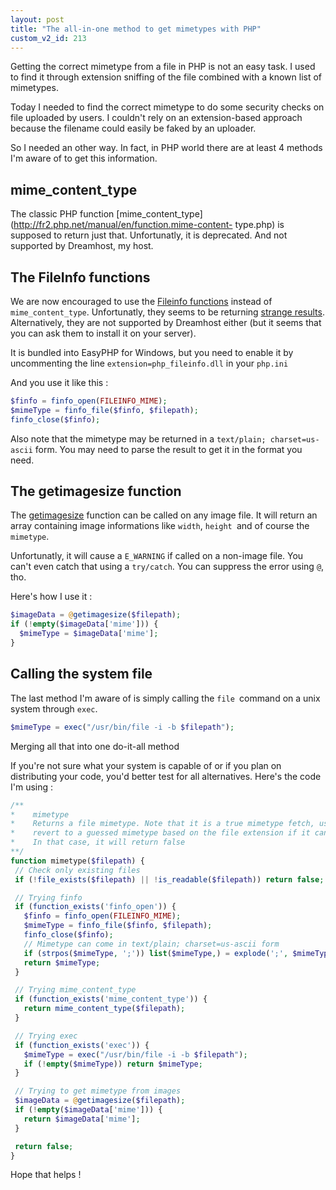 ```yaml
---
layout: post
title: "The all-in-one method to get mimetypes with PHP"
custom_v2_id: 213
---
```


Getting the correct mimetype from a file in PHP is not an easy task. I used to
find it through extension sniffing of the file combined with a known list of
mimetypes.

Today I needed to find the correct mimetype to do some security checks on file
uploaded by users. I couldn't rely on an extension-based approach because the
filename could easily be faked by an uploader.

So I needed an other way. In fact, in PHP world there are at least 4 methods
I'm aware of to get this information.

## mime_content_type

The classic PHP function
[mime_content_type](http://fr2.php.net/manual/en/function.mime-content-
type.php) is supposed to return just that. Unfortunatly, it is deprecated. And
not supported by Dreamhost, my host.

## The FileInfo functions

We are now encouraged to use the [Fileinfo
functions](http://php.net/manual/en/ref.fileinfo.php) instead of
`mime_content_type`. Unfortunatly, they seems to be returning [strange
results](http://www.php.net/manual/en/ref.fileinfo.php#79063). Alternatively,
they are not supported by Dreamhost either (but it seems that you can ask them
to install it on your server).

It is bundled into EasyPHP for Windows, but you need to enable it by
uncommenting the line `extension=php_fileinfo.dll` in your `php.ini`

And you use it like this :

    
```php
$finfo = finfo_open(FILEINFO_MIME);  
$mimeType = finfo_file($finfo, $filepath);  
finfo_close($finfo);  
```
    

Also note that the mimetype may be returned in a `text/plain; charset=us-
ascii` form. You may need to parse the result to get it in the format you
need.

## The getimagesize function

The [getimagesize](http://fr2.php.net/manual/en/function.getimagesize.php)
function can be called on any image file. It will return an array containing
image informations like `width`, `height `and of course the `mimetype`.

Unfortunatly, it will cause a `E_WARNING` if called on a non-image file. You
can't even catch that using a `try/catch`. You can suppress the error using
`@`, tho.

Here's how I use it :


```php
$imageData = @getimagesize($filepath);  
if (!empty($imageData['mime'])) {  
  $mimeType = $imageData['mime'];  
}  
```


## Calling the system file

The last method I'm aware of is simply calling the `file `command on a unix
system through `exec`.

    
```php
$mimeType = exec("/usr/bin/file -i -b $filepath");  
```
    

Merging all that into one do-it-all method

If you're not sure what your system is capable of or if you plan on
distributing your code, you'd better test for all alternatives. Here's the
code I'm using :


```php
/**  
*    mimetype  
*    Returns a file mimetype. Note that it is a true mimetype fetch, using php and OS methods. It will NOT  
*    revert to a guessed mimetype based on the file extension if it can't find the type.  
*    In that case, it will return false  
**/  
function mimetype($filepath) {  
 // Check only existing files  
 if (!file_exists($filepath) || !is_readable($filepath)) return false;  

 // Trying finfo  
 if (function_exists('finfo_open')) {  
   $finfo = finfo_open(FILEINFO_MIME);  
   $mimeType = finfo_file($finfo, $filepath);  
   finfo_close($finfo);  
   // Mimetype can come in text/plain; charset=us-ascii form  
   if (strpos($mimeType, ';')) list($mimeType,) = explode(';', $mimeType);  
   return $mimeType;  
 }  

 // Trying mime_content_type  
 if (function_exists('mime_content_type')) {  
   return mime_content_type($filepath);  
 }  

 // Trying exec  
 if (function_exists('exec')) {  
   $mimeType = exec("/usr/bin/file -i -b $filepath");  
   if (!empty($mimeType)) return $mimeType;  
 }  

 // Trying to get mimetype from images  
 $imageData = @getimagesize($filepath);  
 if (!empty($imageData['mime'])) {  
   return $imageData['mime'];  
 }  

 return false;  
}
```

Hope that helps !

